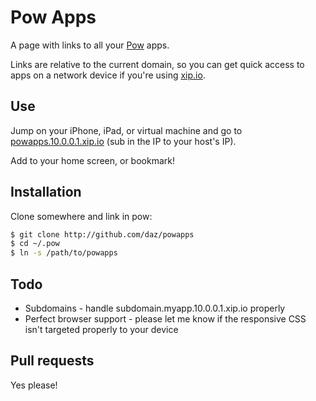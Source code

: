 # Pow Apps

A page with links to all your [Pow](http://pow.cx) apps.

Links are relative to the current domain, so you can get quick access to apps on a network device if you're using [xip.io](http://xip.io).

## Use

Jump on your iPhone, iPad, or virtual machine and go to [powapps.10.0.0.1.xip.io](http://powapps.10.0.0.1.xip.io) (sub in the IP to your host's IP).

Add to your home screen, or bookmark!

## Installation

Clone somewhere and link in pow:

```sh
$ git clone http://github.com/daz/powapps
$ cd ~/.pow
$ ln -s /path/to/powapps
```
## Todo

* Subdomains - handle subdomain.myapp.10.0.0.1.xip.io properly
* Perfect browser support - please let me know if the responsive CSS isn't targeted properly to your device

## Pull requests

Yes please!

